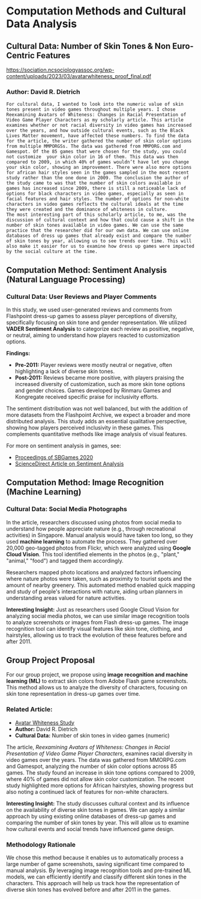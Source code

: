 # Computation Methods and Cultural Data Analysis
## Cultural Data: Number of Skin Tones & Non Euro-Centric Features ##
https://sociation.ncsociologyassoc.org/wp-content/uploads/2023/03/avatarwhiteness_proof_final.pdf
### Author: David R. Dietrich ###
	For cultural data, I wanted to look into the numeric value of skin tones present in video games throughout multiple years. I chose Reexamining Avatars of Whiteness: Changes in Racial Presentation of Video Game Player Characters as my scholarly article. This article examines whether or not racial diversity in video games has increased over the years, and how outside cultural events, such as the Black Lives Matter movement, have affected these numbers. To find the data for the article, the writer gathered the number of skin color options from multiple MMPORGSs. The data was gathered from MMPORG.com and Gamespot. Of the 85 games that were chosen for the study, you could not customize  your skin color in 16 of them. This data was then compared to 2009, in which 40% of games wouldn’t have let you change your skin color, showing an improvement. There were also more options for african hair styles seen in the games sampled in the most recent study rather than the one done in 2009. The conclusion the author of the study came to was that the number of skin colors available in games has increased since 2009, there is still a noticeable lack of options for black characters in video games, especially as seen in facial features and hair styles. The number of options for non-white characters in video games reflects the cultural ideals at the time they were created and the dominance of whiteness in culture.
	The most interesting part of this scholarly article, to me, was the discussion of cultural context and how that could cause a shift in the number of skin tones available in video games. We can use the same practice that the researcher did for our own data. We can use online databases of dress up games that already exist and compare the number of skin tones by year, allowing us to see trends over time. This will also make it easier for us to examine how dress up games were impacted by the social culture at the time. 
## Computation Method: Sentiment Analysis (Natural Language Processing)
### Cultural Data: User Reviews and Player Comments

In this study, we used user-generated reviews and comments from Flashpoint dress-up games to assess player perceptions of diversity, specifically focusing on skin tone and gender representation. We utilized **VADER Sentiment Analysis** to categorize each review as positive, negative, or neutral, aiming to understand how players reacted to customization options.

**Findings:**

- **Pre-2011:** Player reviews were mostly neutral or negative, often highlighting a lack of diverse skin tones.
- **Post-2011:** Reviews became more positive, with players praising the increased diversity of customization, such as more skin tone options and gender choices. Games developed by Rinmaru Games and Kongregate received specific praise for inclusivity efforts.

The sentiment distribution was not well balanced, but with the addition of more datasets from the Flashpoint Archive, we expect a broader and more distributed analysis. This study adds an essential qualitative perspective, showing how players perceived inclusivity in these games. This complements quantitative methods like image analysis of visual features.

For more on sentiment analysis in games, see:
- [Proceedings of SBGames 2020](https://www.sbgames.org/proceedings2020/ComputacaoShort/209781.pdf)
- [ScienceDirect Article on Sentiment Analysis](https://www.sciencedirect.com/science/article/pii/S2212041617301559?casa_token=1TudC9YygHcAAAAA:KoR3h73zpIZMc03E5LyUIeLzHbbYcLx8V7GwMhKUGCOB_qLtqIvL3QmNpM11MhL9EvuTMsZs)

## Computation Method: Image Recognition (Machine Learning)
### Cultural Data: Social Media Photographs

In the article, researchers discussed using photos from social media to understand how people appreciate nature (e.g., through recreational activities) in Singapore. Manual analysis would have taken too long, so they used **machine learning** to automate the process. They gathered over 20,000 geo-tagged photos from Flickr, which were analyzed using **Google Cloud Vision**. This tool identified elements in the photos (e.g., "plant," "animal," "food") and tagged them accordingly.

Researchers mapped photo locations and analyzed factors influencing where nature photos were taken, such as proximity to tourist spots and the amount of nearby greenery. This automated method enabled quick mapping and study of people's interactions with nature, aiding urban planners in understanding areas valued for nature activities.

**Interesting Insight:** Just as researchers used Google Cloud Vision for analyzing social media photos, we can use similar image recognition tools to analyze screenshots or images from Flash dress-up games. The image recognition tool can identify visual features like skin tone, clothing, and hairstyles, allowing us to track the evolution of these features before and after 2011.

## Group Project Proposal

For our group project, we propose using **image recognition and machine learning (ML)** to extract skin colors from Adobe Flash game screenshots. This method allows us to analyze the diversity of characters, focusing on skin tone representation in dress-up games over time.

### Related Article:
- [Avatar Whiteness Study](https://sociation.ncsociologyassoc.org/wp-content/uploads/2023/03/avatarwhiteness_proof_final.pdf)
- **Author:** David R. Dietrich
- **Cultural Data:** Number of skin tones in video games (numeric)

The article, *Reexamining Avatars of Whiteness: Changes in Racial Presentation of Video Game Player Characters*, examines racial diversity in video games over the years. The data was gathered from MMORPG.com and Gamespot, analyzing the number of skin color options across 85 games. The study found an increase in skin tone options compared to 2009, where 40% of games did not allow skin color customization. The recent study highlighted more options for African hairstyles, showing progress but also noting a continued lack of features for non-white characters.

**Interesting Insight:** The study discusses cultural context and its influence on the availability of diverse skin tones in games. We can apply a similar approach by using existing online databases of dress-up games and comparing the number of skin tones by year. This will allow us to examine how cultural events and social trends have influenced game design.

### Methodology Rationale

We chose this method because it enables us to automatically process a large number of game screenshots, saving significant time compared to manual analysis. By leveraging image recognition tools and pre-trained ML models, we can efficiently identify and classify different skin tones in the characters. This approach will help us track how the representation of diverse skin tones has evolved before and after 2011 in the games.

